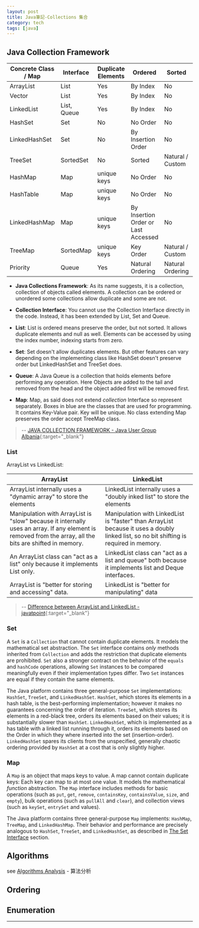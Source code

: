 ```yaml
---
layout: post
title: Java筆記-Collections 集合
category: tech
tags: [java]
---
```


## Java Collection Framework

<table>
    <thead>
        <tr>
            <th>Concrete Class / Map</th>
            <th>Interface</th>
            <th>Duplicate Elements</th>
            <th>Ordered</th>
            <th>Sorted</th>
            <th>Allow Null</th>
        </tr>
    </thead>
    <tbody>
        <tr>
            <td>ArrayList</td>
            <td>List</td>
            <td>Yes</td>
            <td>By Index</td>
            <td>No</td>
            <td>Yes</td>
        </tr>
        <tr>
            <td>Vector</td>
            <td>List</td>
            <td>Yes</td>
            <td>By Index</td>
            <td>No</td>
            <td>Yes</td>
        </tr>
        <tr>
            <td>LinkedList</td>
            <td>List, Queue</td>
            <td>Yes</td>
            <td>By Index</td>
            <td>No</td>
            <td>Yes</td>
        </tr>
        <tr>
            <td>HashSet</td>
            <td>Set</td>
            <td>No</td>
            <td>No Order</td>
            <td>No</td>
            <td>Yes</td>
        </tr>
        <tr>
            <td>LinkedHashSet</td>
            <td>Set</td>
            <td>No</td>
            <td>By Insertion Order</td>
            <td>No</td>
            <td>Yes</td>
        </tr>
        <tr>
            <td>TreeSet</td>
            <td>SortedSet</td>
            <td>No</td>
            <td>Sorted</td>
            <td>Natural / Custom</td>
            <td>No</td>
        </tr>
        <tr>
            <td>HashMap</td>
            <td>Map</td>
            <td>unique keys</td>
            <td>No Order</td>
            <td>No</td>
            <td>Yes</td>
        </tr>
        <tr>
            <td>HashTable</td>
            <td>Map</td>
            <td>unique keys</td>
            <td>No Order</td>
            <td>No</td>
            <td>No</td>
        </tr>
        <tr>
            <td>LinkedHashMap</td>
            <td>Map</td>
            <td>unique keys</td>
            <td>By Insertion Order or Last Accessed</td>
            <td>No</td>
            <td>Yes</td>
        </tr>
        <tr>
            <td>TreeMap</td>
            <td>SortedMap</td>
            <td>unique keys</td>
            <td>Key Order</td>
            <td>Natural / Custom</td>
            <td>No</td>
        </tr>
        <tr>
            <td>Priority</td>
            <td>Queue</td>
            <td>Yes</td>
            <td>Natural Ordering</td>
            <td>Natural Ordering</td>
            <td>No</td>
        </tr>                                                
    </tbody>
</table>

- **Java Collections Framework**: As its name suggests, it is a collection, collection of objects called elements. 
A collection can be ordered or unordered some collections allow duplicate and some are not.

- **Collection Interface**: You cannot use the Collection Interface directly in the code. Instead, it has been extended by List, Set and Queue.

- **List**: List is ordered means preserve the order, but not sorted. It allows duplicate elements and null as well. Elements can be accessed by using the index number, indexing starts from zero.

- **Set**: Set doesn't allow duplicates elements. But other features can vary depending on the implementing class like HashSet doesn't preserve order but LinkedHashSet and TreeSet does.

- **Queue**: A Java Queue is a collection that holds elements before performing any operation. Here Objects are added to the tail and removed from the head and the object added first will be removed 
first.

- **Map**: Map, as said does not extend *collection* Interface so represent separately. Boxes in blue are the classes that are used for programming. It contains Key-Value pair. 
Key will be unique. No class extending Map preserves the order accept TreeMap class.

> -- [JAVA COLLECTION FRAMEWORK - Java User Group Albania](https://jugalbania.wordpress.com/2018/01/09/java-collection-framework/){:target="_blank"}

### List

ArrayList vs LinkedList:

<table>
    <thead>
        <tr>
            <th>ArrayList</th>
            <th>LinkedList</th>
        </tr>
    </thead>
    <tbody>
        <tr>
            <td>ArrayList internally uses a "dynamic array" to store the elements</td>
            <td>LinkedList internally uses a "doubly inked list" to store the elements</td>
        </tr>
        <tr>
            <td>Manipulation with ArrayList is "slow"
             because it internally uses an array. If any
             element is removed from the array, all the bits
             are shifted in memory.</td>
            <td>Manipulation with LinkedList is "faster"
             than ArrayList because it uses a doubly
             linked list, so no bit shifting is required
             in memory.</td>
        </tr>
        <tr>
            <td>An ArrayList class can "act as a list" only
             because it implements List only.</td>
            <td>LinkedList class can "act as a list and
             queue" both because it implements list
             and Deque interfaces.</td>
        </tr>
        <tr>
            <td>ArrayList is "better for storing and
             accessing" data.</td>
            <td>LinkedList is "better for manipulating"
             data</td>
        </tr>     
    </tbody>
</table>

> -- [Difference between ArrayList and LinkedList - javatpoint](https://www.javatpoint.com/difference-between-arraylist-and-linkedlist){:target="_blank"}

### Set

A `Set` is a `Collection` that cannot contain duplicate elements. It models the mathematical set abstraction. The `Set` interface contains *only* methods inherited from `Collection` and adds the 
restriction that duplicate elements are prohibited. `Set` also a stronger contract on the behavior of the `equals` and `hashCode` operations, allowing `Set` instances to be compared meaningfully 
even if their implementation types differ. Two `Set` instances are equal if they contain the same elements.

The Java platform contains three general-purpose `Set` implementations: `HashSet`, `TreeSet`, and `LinkedHashSet`. `HashSet`, which stores its elements in a hash table, is the best-performing 
implementation; however it makes no guarantees concerning the order of iteration. `TreeSet`, which stores its elements in a red-black tree, orders its elements based on their values; it is 
substantially slower than `HashSet`. `LinkedHashSet`, which is implemented as a has table with a linked list running through it, orders its elements based on the Order in which they where inserted 
into the set (insertion-order). `LinkedHashSet` spares its clients from the unspecified, generally chaotic ordering provided by `HashSet` at a cost that is only slightly higher.

### Map

A `Map` is an object that maps keys to value. A map cannot contain duplicate keys: Each key can map to at most one value. It models the mathematical *function* abstraction. The `Map` interface 
includes methods for basic operations (such as `put`, `get`, `remove`, `containsKey`, `containsValue`, `size`, and `empty`), bulk operations (such as `pullAll` and `clear`), and collection views 
(such as `keySet`, `entrySet` and values).

The Java platform contains three general-purpose `Map` implements: `HashMap`, `TreeMap`, and `LinkedHashMap`. Their behavior and performance are precisely analogous to `HashSet`, `TreeSet`, and 
`LinkedHashSet`, as described in [The Set Interface](#set) section.

## Algorithms

see [Algorithms Analysis](http://hauchenglee.com/tech/2019/11/12/algorithms-analysis.html) - 算法分析

## Ordering

## Enumeration

---